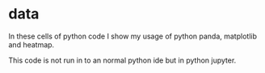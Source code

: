 # data
<p> In these cells of python code I show my usage of python panda, matplotlib and heatmap. </p>
<p>This code is not run in to an normal python ide but in python jupyter.</p>
